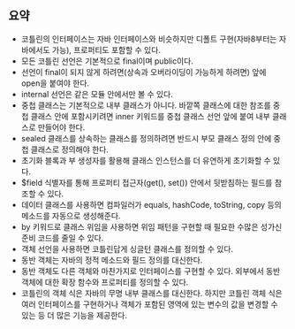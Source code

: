 ## 요약
- 코틀린의 인터페이스는 자바 인터페이스와 비슷하지만 디폴트 구현(자바8부터는 자바에서도 가능), 프로퍼티도 포함할 수 있다.
- 모든 코틀린 선언은 기본적으로 final이며 public이다.
- 선언이 final이 되지 않게 하려면(상속과 오버라이딩이 가능하게 하려면) 앞에 open을 붙여야 한다.
- internal 선언은 같은 모듈 안에서만 볼 수 있다.
- 중첩 클래스는 기본적으로 내부 클래스가 아니다. 바깥쪽 클래스에 대한 참조를 중첩 클래스 안에 포함시키려면 inner 키워드를 중첩 클래스 선언 앞에 붙여 내부 클래스로 만들어야 한다.
- sealed 클래스를 상속하는 클래스를 정의하려면 반드시 부모 클래스 정의 안에 중첩 클래스로 정의해야 한다.
- 초기화 블록과 부 생성자를 활용해 클래스 인스턴스를 더 유연하게 초기화할 수 있다.
- $field 식별자를 통해 프로퍼티 접근자(get(), set()) 안에서 뒷받침하는 필드를 참조할 수 있다.
- 데이터 클래스를 사용하면 컴파일러가 equals, hashCode, toString, copy 등의 메소드를 자동으로 생성해준다.
- by 키워드로 클래스 위임을 사용하면 위임 패턴을 구현할 때 필요한 수많은 성가신 준비 코드를 줄일 수 있다.
- 객체 선언을 사용하면 코틀린답게 싱글턴 클래스를 정의할 수 있다.
- 동반 객체는 자바의 정적 메소드와 필드 정의를 대신한다.
- 동반 객체도 다른 객체와 마찬가지로 인터페이스를 구현할 수 있다. 외부에서 동반 객체에 대한 확장 함수와 프로퍼티를 정의할 수 있다.
- 코틀린의 객체 식은 자바의 무명 내부 클래스를 대신한다. 하지만 코틀린 객체 식은 여러 인터페이스를 구현하거나 객체가 포함된 영역에 있는 변수의 값을 변경할 수 있는 등 더 많은 기능을 제공한다.
